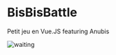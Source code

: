 # BisBisBattle

Petit jeu en Vue.JS featuring Anubis

![waiting](https://github.com/Camille-Durand/BisBisBattle/assets/75265358/936abd5b-ddb6-4370-8286-9b1501576db3)
